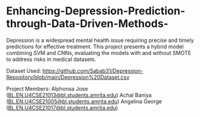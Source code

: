 # Enhancing-Depression-Prediction-through-Data-Driven-Methods-
Depression is a widespread mental health issue requiring precise and timely predictions for effective treatment. This project presents a hybrid model combining SVM and CNNs, evaluating the models with and without SMOTE to address risks in medical datasets.

Dataset Used: https://github.com/Sabab31/Depression-Repository/blob/main/Depression%20Dataset.csv

Project Members:
Alphonsa Jose (BL.EN.U4CSE21013@bl.students.amrita.edu)
Achal Baniya (BL.EN.U4CSE21005@bl.students.amrita.edu)
Angelina George (BL.EN.U4CSE21017@bl.students.amrita.edu)
